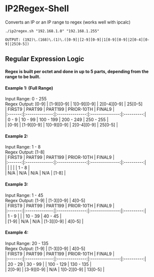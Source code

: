 # IP2Regex-Shell  
Converts an IP or an IP range to regex (works well with ipcalc)  
  
    ./ip2regex.sh "192.168.1.0" "192.168.1.255"
    
    OUTPUT: (192)\.(168)\.(1)\.([0-9]|[2-9][0-9]|1[0-9][0-9]|2[0-4][0-9]|25[0-5])
  
## Regular Expression Logic  
#### Regex is built per octet and done in up to 5 parts, depending from the range to be built.  
  
#### Example 1: (Full Range)  
Input Range: 0 - 255  
Regex Output: [0-9] | [1-9][0-9] | 1[0-9][0-9] | 2[0-4][0-9] | 25[0-5]  
|    FIRST9 |     PART99    |     PART199    |      PRIOR-10TH  |      FINAL9   |  
|:-------:|:--------------:|:---------------:|:---------------:|:----------:|  
|   0 - 9   |     10 - 99      |     100 - 199     |     200 - 249     |   250 - 255  |  
|  [0-9]  |   [1-9][0-9]   |   1[0-9][0-9]   |   2[0-4][0-9]   |   25[0-5]  |  
  
#### Example 2:  
Input Range: 1 - 8  
Regex Output: [1-8]  
|    FIRST9 |     PART99    |     PART199    |      PRIOR-10TH  |      FINAL9   |  
|:-------:|:--------------:|:---------------:|:---------------:|:----------:|  
|     |           |          |          |   1 - 8  |  
|  N/A |   N/A   |   N/A   |   N/A |   [1-8]  |  

#### Example 3:  
Input Range: 1 - 45  
Regex Output:  [1-9] | [1-3][0-9] | 4[0-5]  
|    FIRST9 |     PART99    |     PART199    |      PRIOR-10TH  |      FINAL9   |  
|:-------:|:--------------:|:---------------:|:---------------:|:----------:|  
|   1 - 9   |           |        |     10 - 39     |   40 - 45  |  
|  [1-9]  |  N/A   |   N/A   |   [1-3][0-9]   |   4[0-5]  |  
  
#### Example 4:  
Input Range: 20 - 135  
Regex Output:  [1-9] | [1-3][0-9] | 4[0-5]  
|    FIRST9 |     PART99    |     PART199    |      PRIOR-10TH  |      FINAL9   |  
|:-------:|:--------------:|:---------------:|:---------------:|:----------:|  
|   20 - 29   |   30 - 99        |        |     100 - 129     |   130 - 135  |  
|  2[0-9]  |  [3-9][0-9]   |   N/A   |   1[0-2][0-9]   |   13[0-5]  |  

